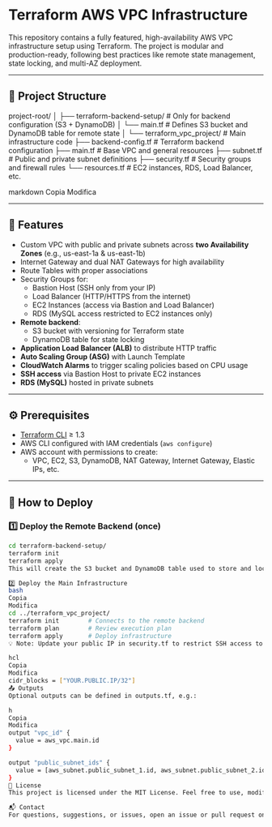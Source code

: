 # Terraform AWS VPC Infrastructure

This repository contains a fully featured, high-availability AWS VPC infrastructure setup using Terraform. The project is modular and production-ready, following best practices like remote state management, state locking, and multi-AZ deployment.

---

## 📁 Project Structure

project-root/
│
├── terraform-backend-setup/ # Only for backend configuration (S3 + DynamoDB)
│ └── main.tf # Defines S3 bucket and DynamoDB table for remote state
│
└── terraform_vpc_project/ # Main infrastructure code
├── backend-config.tf # Terraform backend configuration
├── main.tf # Base VPC and general resources
├── subnet.tf # Public and private subnet definitions
├── security.tf # Security groups and firewall rules
└── resources.tf # EC2 instances, RDS, Load Balancer, etc.

markdown
Copia
Modifica

---

## 🚀 Features

- Custom VPC with public and private subnets across **two Availability Zones** (e.g., us-east-1a & us-east-1b)
- Internet Gateway and dual NAT Gateways for high availability
- Route Tables with proper associations
- Security Groups for:
  - Bastion Host (SSH only from your IP)
  - Load Balancer (HTTP/HTTPS from the internet)
  - EC2 Instances (access via Bastion and Load Balancer)
  - RDS (MySQL access restricted to EC2 instances only)
- **Remote backend**:
  - S3 bucket with versioning for Terraform state
  - DynamoDB table for state locking
- **Application Load Balancer (ALB)** to distribute HTTP traffic
- **Auto Scaling Group (ASG)** with Launch Template
- **CloudWatch Alarms** to trigger scaling policies based on CPU usage
- **SSH access** via Bastion Host to private EC2 instances
- **RDS (MySQL)** hosted in private subnets

---

## ⚙️ Prerequisites

- [Terraform CLI](https://www.terraform.io/downloads) ≥ 1.3
- AWS CLI configured with IAM credentials (`aws configure`)
- AWS account with permissions to create:
  - VPC, EC2, S3, DynamoDB, NAT Gateway, Internet Gateway, Elastic IPs, etc.

---

## 🔧 How to Deploy

### 1️⃣ Deploy the Remote Backend (once)

```bash
cd terraform-backend-setup/
terraform init
terraform apply
This will create the S3 bucket and DynamoDB table used to store and lock the Terraform state.

2️⃣ Deploy the Main Infrastructure
bash
Copia
Modifica
cd ../terraform_vpc_project/
terraform init        # Connects to the remote backend
terraform plan        # Review execution plan
terraform apply       # Deploy infrastructure
💡 Note: Update your public IP in security.tf to restrict SSH access to the Bastion Host:

hcl
Copia
Modifica
cidr_blocks = ["YOUR.PUBLIC.IP/32"]
📤 Outputs
Optional outputs can be defined in outputs.tf, e.g.:

h
Copia
Modifica
output "vpc_id" {
  value = aws_vpc.main.id
}

output "public_subnet_ids" {
  value = [aws_subnet.public_subnet_1.id, aws_subnet.public_subnet_2.id]
}
📜 License
This project is licensed under the MIT License. Feel free to use, modify, and share.

📬 Contact
For questions, suggestions, or issues, open an issue or pull request on this repository.
